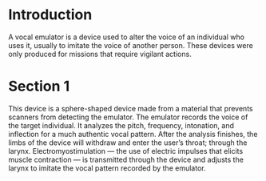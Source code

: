 # Introduction

A vocal emulator is a device used to alter the voice of an individual who uses it, usually to imitate the voice of another person.
These devices were only produced for missions that require vigilant actions.

# Section 1

This device is a sphere-shaped device made from a material that prevents scanners from detecting the emulator.
The emulator records the voice of the target individual.
It analyzes the pitch, frequency, intonation, and inflection for a much authentic vocal pattern.
After the analysis finishes, the limbs of the device will withdraw and enter the user’s throat; through the larynx.
Electromyostimulation — the use of electric impulses that elicits muscle contraction — is transmitted through the device and adjusts the larynx to imitate the vocal pattern recorded by the emulator.
